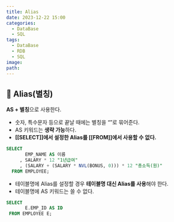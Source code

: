 ```yaml
---
title: Alias
date: 2023-12-22 15:00
categories:
  - DataBase
  - SQL
tags:
  - DataBase
  - RDB
  - SQL
image: 
path:
---
```


## 🌈 Alias(별칭)

**AS + 별칭**으로 사용한다.

- 숫자, 특수문자 등으로 끝날 때에는 별칭을 “”로 묶어준다.
- AS 키워드는 **생략 가능**하다.
- **[[SELECT]]에서 설정한 Alias를 [[FROM]]에서 사용할 수 없다.**

```sql
SELECT
       EMP_NAME AS 이름
     , SALARY * 12 "1년급여"
     , (SALARY + (SALARY * NVL(BONUS, 0))) * 12 "총소득(원)"
  FROM EMPLOYEE;
```

- 테이블명에 Alias를 설정할 경우 **테이블명 대신 Alias를 사용**해야 한다.
- 테이블명에 AS 키워드는 쓸 수 없다.

```sql
SELECT
       E.EMP_ID AS ID
 FROM EMPLOYEE E;
```